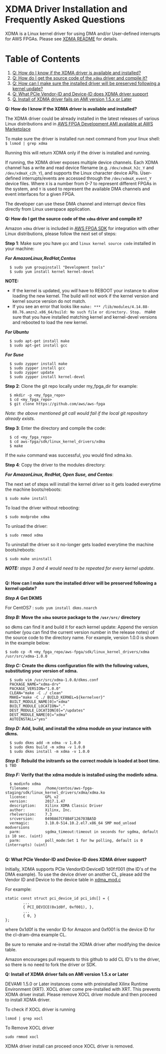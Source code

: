 
# XDMA Driver Installation and Frequently Asked Questions

XDMA is a Linux kernel driver for using DMA and/or User-defined interrupts for AWS FPGAs. Please see [XDMA README](README.md) for details.

# Table of Contents

1. [Q: How do I know if the XDMA driver is available and installed?](#howIKnow)
2. [Q: How do I get the source code of the `xdma` driver and compile it?](#howToCompile)
3. [Q: How can I make sure the installed driver will be preserved following a kernel update?](#howToUpdateKernel) 
4. [Q: What PCIe Vendor-ID and Device-ID does XDMA driver support](#howToDIDnVID)
5. [Q. Install of XDMA driver fails on AMI version 1.5.x or Later](#xdmainstallfail)

<a name="howIKnow"></a>
**Q: How do I know if the XDMA driver is available and installed?** 

The XDMA driver could be already installed in the latest releases of various Linux distributions and in [AWS FPGA Development AMI available at AWS Marketplace](https://aws.amazon.com/marketplace/pp/B06VVYBLZZ)

To make sure the driver is installed run next command from your linux shell:
  `$ lsmod | grep xdma`
  
Running this will return XDMA only if the driver is installed and running.

If running, the XDMA driver exposes multiple device channels.  Each XDMA channel has a write and read device filename (e.g. `/dev/xdmaX_h2c_Y` and `/dev/xdmaX_c2h_Y`), and supports the Linux character device APIs.  User-defined interrupts/events are accessed through the `/dev/xdmaX_event_Y` device files.  Where `X` is a number from 0-7 to represent different FPGAs in the system, and `Y` is used to represent the available DMA channels and event interfaces for a given FPGA.

The developer can use these DMA channel and interrupt device files directly from Linux userspace application.

<a name="howToCompile"></a>
**Q: How do I get the source code of the `xdma` driver and compile it?** 

Amazon `xdma` driver is included in [AWS FPGA SDK](.) for integration with other Linux distributions, please follow the next set of steps:

__**Step 1**__: Make sure you have `gcc` and `linux kernel source code` installed in your machine:

__*For AmazonLinux,RedHat,Centos*__


```
  $ sudo yum groupinstall "Development tools"
  $ sudo yum install kernel kernel-devel
```  
**NOTE:** 
* If the kernel is updated, you *will* have to REBOOT your instance to allow loading the new kernel. The build will not work if the kernel version and kernel source version do not match.
* If you see an error that looks like `make: *** /lib/modules/4.14.88-88.76.amzn2.x86_64/build: No such file or directory. Stop.
` make sure that you have installed matching kernel and kernel-devel versions and rebooted to load the new kernel.


__*For Ubuntu*__  


```
  $ sudo apt-get install make
  $ sudo apt-get install gcc
```

__*For Suse*__  

```
  $ sudo zypper install make
  $ sudo zypper install gcc
  $ sudo zypper update
  $ sudo zypper install kernel-devel

```

__**Step 2**__: Clone the git repo locally under my_fpga_dir for example:  

```
  $ mkdir -p <my_fpga_repo>
  $ cd <my_fpga_repo>
  $ git clone https://github.com/aws/aws-fpga
```

*Note: the above mentioned git call would fail if the local git repository already exists.*

__**Step 3**__: Enter the directory and compile the code:  

```
  $ cd <my_fpga_repo>
  $ cd aws-fpga/sdk/linux_kernel_drivers/xdma
  $ make
```

If the `make` command was successful, you would find xdma.ko.

__**Step 4**__: Copy the driver to the modules directory:  

__*For AmazonLinux, RedHat, Open Suse, and Centos*__:

The next set of steps will install the kernel driver so it gets loaded everytime the machine boots/reboots: 

 `$ sudo make install`
  
To load the driver without rebooting:
 
 `$ sudo modprobe xdma`
  
To unload the driver:
  
 `$ sudo rmmod xdma`
  
To uninstall the driver so it no-longer gets loaded everytime the machine boots/reboots:
  
 `$ sudo make uninstall`

***NOTE:*** *steps 3 and 4 would need to be repeated for every kernel update*.  
  
<a name="howToUpdateKernel"></a>  
**Q: How can I make sure the installed driver will be preserved following a kernel update?**   

__*Step A*__ **Get DKMS**  

For  CentOS7 :  `sudo yum install dkms.noarch`  


__*Step B:*__	**Move the `xdma` source package to the `/usr/src/` directory**  

so dkms can find it and build it for each kernel update: Append the version number (you can find the current version number in the release notes) of the source code to the directory name. For example, version 1.0.0 is shown in the example below:  

  `$ sudo cp -R <my_fpga_repo/aws-fpga/sdk/linux_kernel_drivers/xdma /usr/src/xdma-1.0.0`

__*Step C:*__	**Create the dkms configuration file with the following values, substituting your version of xdma.**  

```
  $ sudo vim /usr/src/xdma-1.0.0/dkms.conf
  PACKAGE_NAME="xdma-drv"
  PACKAGE_VERSION="1.0.0"
  CLEAN="make -C ./ clean"
  MAKE="make -C ./ BUILD_KERNEL=${kernelver}"
  BUILT_MODULE_NAME[0]="xdma"
  BUILT_MODULE_LOCATION="."
  DEST_MODULE_LOCATION[0]="/updates"
  DEST_MODULE_NAME[0]="xdma"
  AUTOINSTALL="yes"
  ```  
  
__*Step D:*__	 **Add, build, and install the xdma module on your instance with dkms.**  

```
  $ sudo dkms add -m xdma -v 1.0.0
  $ sudo dkms build -m xdma -v 1.0.0
  $ sudo dkms install -m xdma -v 1.0.0
```

__*Step E:*__	**Rebuild the initramfs so the correct module is loaded at boot time.**
  `$ TBD`
  
__*Step F:*__ **Verify that the xdma module is installed using the modinfo xdma.**
```
  $ modinfo xdma
  filename:       /home/centos/aws-fpga-staging/sdk/linux_kernel_drivers/xdma/xdma.ko
  license:        GPL v2
  version:        2017.1.47
  description:    Xilinx XDMA Classic Driver
  author:         Xilinx, Inc.
  rhelversion:    7.3
  srcversion:     0498A67CF8B4F126703BA5D
  vermagic:       3.10.0-514.10.2.el7.x86_64 SMP mod_unload modversions 
  parm:           sgdma_timeout:timeout in seconds for sgdma, default is 10 sec. (uint)
  parm:           poll_mode:Set 1 for hw polling, default is 0 (interrupts) (uint)
```

<a name="howToDIDnVID"></a>  
**Q: What PCIe Vendor-ID and Device-ID does XDMA driver support?** 

Initially, XDMA supports PCIe VendorID:DeviceID 1d0f:f001 (the ID's of the DMA example).
To use the device driver on another CL, please add the Vendor ID and Device to the device table in [xdma_mod.c](./xdma_mod.c)

For example:

```
static const struct pci_device_id pci_ids[] = {
        ...
        { PCI_DEVICE(0x1d0f, 0xf001), },
        ...
        { 0, }
};
```
where 0x1d0f is the vendor ID for Amazon and 0xf001 is the device ID for the cl-dram-dma example CL.


Be sure to remake and re-install the XDMA driver after modifying the device table.

Amazon encourages pull requests to this github to add CL ID's to the driver, so there is no need to fork the driver or SDK.

<a name="xdmainstallfail"></a>
**Q: Install of XDMA driver fails on AMI version 1.5.x or Later**

DEVAMI 1.5.0 or Later instances come with preinstalled Xilinx Runtime Environment (XRT). XOCL driver come pre-installed with XRT. This prevents XDMA driver install. Please remove XOCL driver module and then proceed to install XDMA driver.

 To check if XOCL driver is running
 
 ```
 lsmod | grep xocl
 
 ```
 To Remove XOCL driver
 
 ```
 sudo rmmod xocl
 
 ```

 XDMA driver install can proceed once XOCL driver is removed.
 
